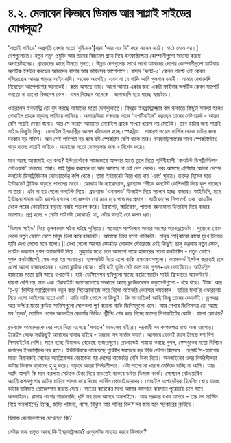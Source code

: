 # ৪.২. মেলাবেন কিভাবে ডিমান্ড আর সাপ্লাই সাইডের যোগসূত্র?

'সাপ্লাই সাইডে' অগ্রগতি দেখার মতো 'বুদ্ধিমান'\[যারা 'আর এণ্ড ডি' করে নামেন মাঠে। মাঠে নেমে নয়।\] দেশগুলোতে। নতুন নতুন প্রযুক্তি আর তাদের বিজনেস প্ল্যান দিয়ে ইনফ্রাস্ট্রাক্চার কোম্পানীগুলো সাহায্য করছে অপারেটরদের। গ্রাহকদের কাছে টানতে মূলত:। উন্নত দেশগুলোর সাথে সাথে আমাদের দেশের কোম্পানীগুলো ফাইবার অপটিক ইন্সটল করছেন আমাদের বাসার আর অফিসের আশেপাশে। বাসার 'ক্যাট-৫' কেবল পাল্টে ওই কেবল বসিয়েছেন আমার পাড়ার আইএসপি। অনেক আগেই। এমন না যে থাকি আমি গুলশান বনানী। আমার দেখাদেখি নিয়েছেন আশেপাশের অনেকেই। কমে আসছে দাম। আগে আমার একার জন্য একটা ফাইবার অপটিক কেবল সাপোর্ট করতো না তাদের বিজনেস কেস। এখন নিচ্ছেন অনেকে। ভাগাভাগি হয়ে যাচ্ছে খরচটাও।

ওয়ারলেস ইনডাস্ট্রি তো বুম করছে আমাদের মতো দেশগুলোতে। ফিক্সড ইনফ্রাস্ট্রাক্চার কম থাকাতে কিছুটা সমস্যা হলেও মোবাইল গ্রাহক বাড়ছে লাফিয়ে লাফিয়ে। অপারেটররা দক্ষতার সাথে 'অপটিমাইজ' করছেন তাদের নেটওয়ার্ক - আরো বেশি সাপ্লাই দেবার জন্য। আর সে কারণে আমাদের মোবাইল গ্রাহক সংখ্যা খারাপ নয় মোটেই। তবে ডাটার জন্য সাপ্লাই সাইড কিছুটা ভিন্ন। মোবাইল ইনডাস্ট্রির আসল কাঁচামাল হচ্ছে স্পেকট্রাম। সাধারণ ভয়েস সার্ভিস থেকে ডাটার জন্য দরকার বড় পাইপ। আর সেই পাইপটা বড় হবে যদি স্পেকট্রাম বেশি থাকে তার। ইনফ্রাস্ট্রাক্চারের সাথে স্পেকট্রামটাও পড়ে যাচ্ছে সাপ্লাই সাইডে। আমাদের মতো দেশগুলোর জন্য - বিশেষ করে।

মনে আছে আকামাই এর কথা? ইন্টারনেটকে সহজভাবে আপনার হাতে তুলে দিতে পৃথিবীব্যাপী 'কনটেন্ট ডিসট্রিবিউশন নেটওয়ার্ক' চালাচ্ছে তারা। যাই ক্লিক করছেন তা আর আসছে না ওই দেশ থেকে। বরং আসছে এশিয়ার কোনো দেশের কনটেন্ট ডিসট্রিবিউশন নেটওয়ার্কের কপি থেকে। তারা ইন্টারনেট নিয়ে খায় দায় 'এবং' ঘুমায়। তাদের হিসেব মতে ইন্টারনেট ট্রাফিক বাড়ছে পাগলের মতো। কোথায় কি ন্যারোব্যান্ড, ব্রডব্যান্ড স্পীডে কনটেন্ট ডেলিভারী দিয়ে কূল পাচ্ছেন না তারা। এটা না হয় গেলো কনটেন্ট নিয়ে। ব্রডব্যান্ড 'এনাবলড' ডিভাইস দিয়ে সয়লাব হচ্ছে বাজার। আইডিসি, মনে ইন্টারন্যাশনাল ডাটা কার্পোরেশনের প্রোজেক্শন তো মনে হবে পাগলের প্রলাপ। স্মার্টফোনের শিপমেণ্ট এক কোয়ার্টার থেকে পরের কোয়ার্টারে বাড়ছে নব্বই শতাংশ করে। ট্যাবলেট, স্মার্টফোন, পাতলা বহনযোগ্য ডিভাইস দিয়ে বাজার সয়লাব। প্রশ্ন হচ্ছে - মোটা পাইপটা কোথায়? হ্যা, ওটার জন্যই তো কলম ধরা।

'ডিমান্ড সাইড' নিয়ে তুলকালাম ঘটনা ঘটছে দুনিয়ায়। গতমাসে পাল্টালাম আমার আগের অ্যানড্রয়েডটা। পুরোনো ফোন থেকে নতুন ফোনে যেতে মানুষ চিন্তা করে হাজারটা। আমারো চিন্তা হলো খানিকটা। মানুষ তো\[কারো কারো মুখে চিলতে হাসি দেখা গেলো মনে হলো।\]! দেখা গেলো আগের ফোনটার লোকাল স্টোরেজে নেই কিছুই! চালু করলাম নতুন ফোন, লগইন করলাম গুগল অ্যাকাউন্ট দিয়ে। মুহূর্তের মধ্যে চলে আসলো বারো হাজারের মতো কনট্যাক্টস - নতুন ফোনে। গুগল কনট্যাক্টসেই সেভ করা হয় সচরাচর। হাঙ্গআউট নিয়ে এলো বাকি এসএমএসগুলো। ক্যামকার্ড ইন্সটল করতেই চলে এলো আরো হাজারখানেক। এলো ক্লাউড থেকে। ছবি যাই তুলি সেটা চলে যায় গুগল+এর ফোটোতে। আটচল্লিশ হাজারের মতো ছবি আছে ওখানেই। হাই-ডেফিনেশন ছবিগুলো যাচ্ছে ফটোশেয়ারিং সাইট ফ্লিকারের অ্যাকাউন্টে। যায়গা বেশি নয়, মাত্র এক টেরাবাইট! ক্যামস্ক্যানারে সাজানো আছে ক্লাউডবেসড ডকুমেন্টগুলো - থরে থরে। 'টাস্ক' আর 'টু-ডু' লিস্টির অ্যাপ্লিকেশন নতুন করে সিন্ক্রোনাইজ করে নিলো আইভরি কোস্টের সময়কাল। হাতির মাথা'র এভারনোট নিয়ে এলো আটশোর মতো নোট। হাতি নাকি ভোলে না কিছুই। কি সাংঘাতিক! আছি কিন্তু তাদের কোস্টেই। ড্রপবক্স আর কপি'র মতো ক্লাউড সার্ভিসগুলো ষোলকলা পূর্ণ করলো বাকি জিনিসগুলো এনে। আর শেখার জিনিসপত্র তো আছে সব 'মুকে', ম্যাসিভ ওপেন অনলাইন কোর্সের ভিডিও স্ট্রীমিং শেষ করে দিচ্ছে মাসের গিগাবাইটের কোটা। যাবো কোথায়?

ব্রডব্যান্ড আমাদেরকে বের করে নিয়ে এসেছে 'সনাতন' মডেলের বাইরে। দরকারী সব কাগজপত্র রাখা অন্য যায়গায়। ইমেইল থেকে সবকিছুই আমাদের বাসার বাইরে - অজানা সব সার্ভার ফার্মে। আপনার ফোনই মাসে টানছে দশ বিশ গিগাবাইটের বেশি। মানে হচ্ছে ডিমান্ডও বেড়েছে হাজারগুণে। ব্রডব্যান্ডই সাহায্য করছে গুগল, ফেসবুকের মতো বিলিয়ন ডলারের ইনডাস্ট্রিকে বড় হতে। ইউটিউবকে বানিয়েছে পৃথিবীর সবচেয়ে বড় টিভি স্টেশন হিসেবে। হোয়াট'স-অ্যাপের মতো নিরানব্বই সেন্টের অ্যাপ্লিকেশন বেচাকেনা হয় দেশের বাজেটের বেশি টাকা দিয়ে। অনলাইনের ওপর নির্ভরশীলতা ডাটার ডিমান্ড বাড়াচ্ছে হু হু করে। বাড়বে আরো নির্ভরশীলতা। ওটা ভালো না খারাপ সেদিকে যাচ্ছি না আমি। আর আমি আপনি কি মনে করলাম সেটাকে টেক্কা দিয়ে বাড়তেই থাকবে ডাটার ডিমান্ড কার্ভ। সোশ্যাল নেটওয়ার্কিং অ্যাপ্লিকেশনগুলোর ডাটার চাহিদা পাগল করে দিচ্ছে সার্ভিস প্রোভাইডারদের। মোবাইল অপারেটররা হিমশিম খেয়ে যাচ্ছে ডাটার ভবিষ্যত প্রোজেক্শন করতে যেয়ে। বছরের কয়েকের মধ্যে আমার আপনার ব্যবস্যার পুরোটাই চলে যাবে অনলাইনে। রাস্তার পাশের শাকসবজি, ধুপি সব চলে আসবে অনলাইনে। আর সরকার যখন আসবে - তার সব সার্ভিস নিয়ে অনলাইনে? ট্যাক্স, জমির খাজনা, গ্যাস, বিদ্যুত্‍ আর পানির বিল? সব জমা হবে সরকারের ক্লাউডে।

ডিমান্ড জেনারেশনের দেখেছেন কি?

সেটার জন্য প্রস্তুত আছে কি ইনফ্রাস্ট্রাক্চার? রেগুলেটর সাহায্য করবে কিভাবে?

